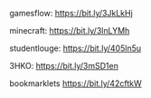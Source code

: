 
gamesflow:    https://bit.ly/3JkLkHj

minecraft:    https://bit.ly/3lnLYMh

studentlouge: https://bit.ly/405ln5u

3HKO:         https://bit.ly/3mSD1en

bookmarklets  https://bit.ly/42cftkW






